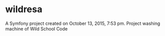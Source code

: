 wildresa
========

A Symfony project created on October 13, 2015, 7:53 pm.
Project washing machine of Wild School Code
